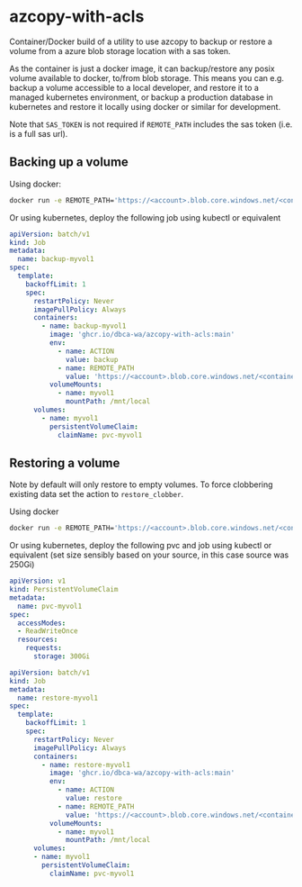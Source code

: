 # azcopy-with-acls
Container/Docker build of a utility to use azcopy to backup or restore a volume from a azure blob storage location with a sas token.

As the container is just a docker image, it can backup/restore any posix volume available to docker, to/from blob storage. This means you can e.g. backup a volume accessible to a local developer, and restore it to a managed kubernetes environment, or backup a production database in kubernetes and restore it locally using docker or similar for development.

Note that `SAS_TOKEN` is not required if `REMOTE_PATH` includes the sas token (i.e. is a full sas url).

## Backing up a volume
Using docker:
```bash
docker run -e REMOTE_PATH='https://<account>.blob.core.windows.net/<container>/2021-backups/myvol1.tar.lz4?sp=racwdl&st=2021-09-10T06:28:07Z&se=2021-09-11T14:28:07Z&spr=https&sv=2020-08-04&sr=c&sig=<secretsig>' -e ACTION=backup -v myvol1:/mnt/local ghcr.io/dbca-wa/azcopy-with-acls:main
```
Or using kubernetes, deploy the following job using kubectl or equivalent
```yaml
apiVersion: batch/v1
kind: Job
metadata:
  name: backup-myvol1
spec:
  template:
    backoffLimit: 1
    spec:
      restartPolicy: Never
      imagePullPolicy: Always
      containers:
        - name: backup-myvol1
          image: 'ghcr.io/dbca-wa/azcopy-with-acls:main'
          env:
            - name: ACTION
              value: backup
            - name: REMOTE_PATH
              value: 'https://<account>.blob.core.windows.net/<container>/2021-backups/myvol1.tar.lz4?sp=racwdl&st=2021-09-10T06:28:07Z&se=2021-09-11T14:28:07Z&spr=https&sv=2020-08-04&sr=c&sig=<secretsig>'
          volumeMounts:
            - name: myvol1
              mountPath: /mnt/local
      volumes:
        - name: myvol1
          persistentVolumeClaim:
            claimName: pvc-myvol1
```

## Restoring a volume
Note by default will only restore to empty volumes. To force clobbering existing data set the action to `restore_clobber`.

Using docker
```bash
docker run -e REMOTE_PATH='https://<account>.blob.core.windows.net/<container>/2021-backups/myvol1.tar.lz4?sp=racwdl&st=2021-09-10T06:28:07Z&se=2021-09-11T14:28:07Z&spr=https&sv=2020-08-04&sr=c&sig=<secretsig>' -e ACTION=restore -v myvol1:/mnt/local ghcr.io/dbca-wa/azcopy-with-acls:main
```
Or using kubernetes, deploy the following pvc and job using kubectl or equivalent (set size sensibly based on your source, in this case source was 250Gi)
```yaml
apiVersion: v1
kind: PersistentVolumeClaim
metadata:
  name: pvc-myvol1
spec:
  accessModes:
  - ReadWriteOnce
  resources:
    requests:
      storage: 300Gi
```
```yaml
apiVersion: batch/v1
kind: Job
metadata:
  name: restore-myvol1
spec:
  template:
    backoffLimit: 1
    spec:
      restartPolicy: Never
      imagePullPolicy: Always
      containers:
        - name: restore-myvol1
          image: 'ghcr.io/dbca-wa/azcopy-with-acls:main'
          env:
            - name: ACTION
              value: restore
            - name: REMOTE_PATH
              value: 'https://<account>.blob.core.windows.net/<container>/2021-backups/myvol1.tar.lz4?sp=racwdl&st=2021-09-10T06:28:07Z&se=2021-09-11T14:28:07Z&spr=https&sv=2020-08-04&sr=c&sig=<secretsig>'
          volumeMounts:
            - name: myvol1
              mountPath: /mnt/local
      volumes:
      - name: myvol1
        persistentVolumeClaim:
          claimName: pvc-myvol1
```
